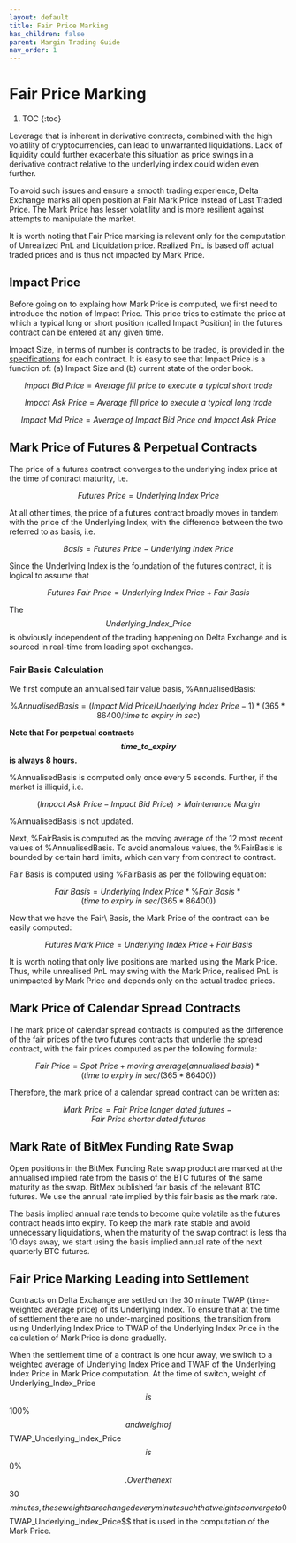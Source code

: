 ```yaml
---
layout: default
title: Fair Price Marking
has_children: false
parent: Margin Trading Guide
nav_order: 1
---
```


# Fair Price Marking

1. TOC
{:toc}

Leverage that is inherent in derivative contracts, combined with the high volatility of cryptocurrencies, can lead to unwarranted liquidations. Lack of liquidity could further exacerbate this situation as price swings in a derivative contract relative to the underlying index could widen even further.

To avoid such issues and ensure a smooth trading experience, Delta Exchange marks all open position at Fair Mark Price instead of Last Traded Price. The Mark Price has lesser volatility and is more resilient against attempts to manipulate the market.

It is worth noting that Fair Price marking is relevant only for the computation of Unrealized PnL and Liquidation price. Realized PnL is based off actual traded prices and is thus not impacted by Mark Price.

## Impact Price

Before going on to explaing how Mark Price is computed, we first need to introduce the notion of Impact Price. This price tries to estimate the price at which a typical long or short position (called Impact Position) in the futures contract can be entered at any given time.

Impact Size, in terms of number is contracts to be traded, is provided in the [specifications](https://www.delta.exchange/contracts/) for each contract. It is easy to see that Impact Price is a function of: (a) Impact Size and (b) current state of the order book.

$$Impact\ Bid\ Price = Average\ fill\ price\ to\ execute\ a\ typical\ short\ trade$$

$$Impact\ Ask\ Price = Average\ fill\ price\ to\ execute\ a\ typical\ long\ trade$$

$$Impact\ Mid\ Price = Average\ of\ Impact\ Bid\ Price\ and\ Impact\ Ask\ Price$$


## Mark Price of Futures & Perpetual Contracts

The price of a futures contract converges to the underlying index price at the time of contract maturity, i.e.

$$Futures\ Price = Underlying\ Index\ Price$$

At all other times, the price of a futures contract broadly moves in tandem with the price of the Underlying Index, with the difference between the two referred to as basis, i.e.

$$Basis = Futures\ Price - Underlying\ Index\ Price$$

Since the Underlying Index is the foundation of the futures contract, it is logical to assume that

$$Futures\ Fair\ Price = Underlying\ Index\ Price + Fair\ Basis$$

The $$Underlying\_Index\_Price$$ is obviously independent of the trading happening on Delta Exchange and is sourced in real-time from leading spot exchanges.


### Fair Basis Calculation

We first compute an annualised fair value basis, %AnnualisedBasis:

$$\%AnnualisedBasis = (Impact\ Mid\ Price/ Underlying\ Index\ Price - 1) * (365*86400/ time\ to\ expiry\ in\ sec)$$

**Note that For perpetual contracts $$time\_to\_expiry$$ is always 8 hours.**

%AnnualisedBasis is computed only once every 5 seconds. Further, if the market is illiquid, i.e. 

$$(Impact\ Ask\ Price - Impact\ Bid\ Price) > Maintenance\ Margin$$ 

%AnnualisedBasis is not updated. 

Next, %FairBasis is computed as the moving average of the 12 most recent values of %AnnualisedBasis. To avoid anomalous values, the %FairBasis is bounded by certain hard limits, which can vary from contract to contract. 

Fair Basis is computed using %FairBasis as per the following equation:

$$Fair\ Basis = Underlying\ Index\ Price * \%Fair\ Basis * (time\ to\ expiry\ in\ sec/ (365* 86400))$$

Now that we have the Fair\ Basis, the Mark Price of the contract can be easily computed:

$$Futures\ Mark\ Price = Underlying\ Index\ Price + Fair\ Basis$$

It is worth noting that only live positions are marked using the Mark Price. Thus, while unrealised PnL may swing with the Mark Price, realised PnL is unimpacted by Mark Price and depends only on the actual traded prices.


## Mark Price of Calendar Spread Contracts

The mark price of calendar spread contracts is computed as the difference of the fair prices of the two futures contracts that underlie the spread contract, with the fair prices computed as per the following formula:

$$ Fair\ Price = Spot\ Price + moving\ average (annualised\ basis) * (time\ to\ expiry\ in\ sec/ (365* 86400))$$

Therefore, the mark price of a calendar spread contract can be written as:

$$ Mark\ Price = Fair\ Price\ longer\ dated\ futures - Fair\ Price\ shorter\ dated\ futures$$

## Mark Rate of BitMex Funding Rate Swap

Open positions in the BitMex Funding Rate swap product are marked at the annualised implied rate from the basis of the BTC futures of the same maturity as the swap. BitMex published fair basis of the relevant BTC futures. We use the annual rate implied by this fair basis as the mark rate.

The basis implied annual rate tends to become quite volatile as the futures contract heads into expiry. To keep the mark rate stable and avoid unnecessary liquidations, when the maturity of the swap contract is less tha 10 days away, we start using the basis implied annual rate of the next quarterly BTC futures.   

## Fair Price Marking Leading into Settlement

Contracts on Delta Exchange are settled on the 30 minute TWAP (time-weighted average price) of its Underlying Index. To ensure that at the time of settlement there are no under-margined positions, the transition from using Underlying Index Price to TWAP of the Underlying Index Price in the calculation of Mark Price is done gradually. 

When the settlement time of a contract is one hour away, we switch to a weighted average of Underlying Index Price and TWAP of the Underlying Index Price in Mark Price computation. At the time of switch, weight of Underlying\_Index\_Price$$ is $$100%$$ and weight of $$TWAP\_Underlying\_Index\_Price$$ is $$0%$$. Over the next $$30$$ minutes, these weights are changed every minute such that weights converge to 0% and 100% respectively. This means that in the last 30 minutes leading into contract settlement, it is $$TWAP\_Underlying\_Index\_Price$$ that is used in the computation of the Mark Price.